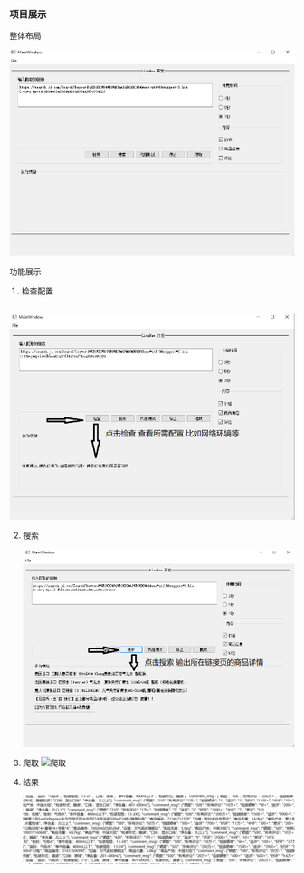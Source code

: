 ### 项目展示

整体布局	

![](https://github.com/MGboyNew/Jd-Qt/blob/main/images/1.png)

功能展示

​	1 . 检查配置

​		![](https://github.com/MGboyNew/Jd-Qt/blob/main/images/2.png)

2. 搜索

   ![](https://github.com/MGboyNew/Jd-Qt/blob/main/images/3.png)

3. 爬取
   <img src="https://github.com/MGboyNew/Jd-Qt/blob/main/images/4.png" alt="爬取" width="100" height="100" />

4. 结果

   ![](https://github.com/MGboyNew/Jd-Qt/blob/main/images/5.png)
